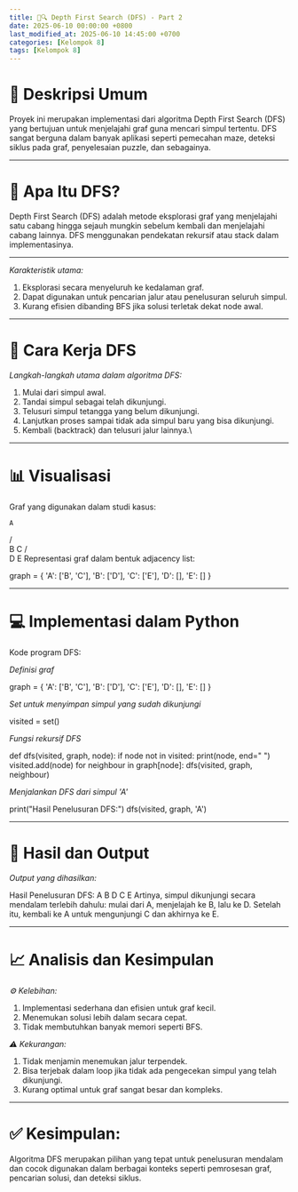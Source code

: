 ```yaml
---
title: 🌿🔍 Depth First Search (DFS) - Part 2
date: 2025-06-10 00:00:00 +0800
last_modified_at: 2025-06-10 14:45:00 +0700
categories: [Kelompok 8]
tags: [Kelompok 8]
---
```


# 📖 Deskripsi Umum
Proyek ini merupakan implementasi dari algoritma Depth First Search (DFS) yang bertujuan untuk menjelajahi graf guna mencari simpul tertentu. DFS sangat berguna dalam banyak aplikasi seperti pemecahan maze, deteksi siklus pada graf, penyelesaian puzzle, dan sebagainya.

---

# 🔎 Apa Itu DFS?
Depth First Search (DFS) adalah metode eksplorasi graf yang menjelajahi satu cabang hingga sejauh mungkin sebelum kembali dan menjelajahi cabang lainnya. DFS menggunakan pendekatan rekursif atau stack dalam implementasinya.

---

*Karakteristik utama:*

1. Eksplorasi secara menyeluruh ke kedalaman graf.
2. Dapat digunakan untuk pencarian jalur atau penelusuran seluruh simpul.
3. Kurang efisien dibanding BFS jika solusi terletak dekat node awal.

---

# 🧠 Cara Kerja DFS
*Langkah-langkah utama dalam algoritma DFS:*

1. Mulai dari simpul awal.
2. Tandai simpul sebagai telah dikunjungi.
3. Telusuri simpul tetangga yang belum dikunjungi.
4. Lanjutkan proses sampai tidak ada simpul baru yang bisa dikunjungi.
5. Kembali (backtrack) dan telusuri jalur lainnya.\

---

# 📊 Visualisasi
Graf yang digunakan dalam studi kasus:

    A
   / \
  B   C
 /     \
D       E
Representasi graf dalam bentuk adjacency list:

graph = {
    'A': ['B', 'C'],
    'B': ['D'],
    'C': ['E'],
    'D': [],
    'E': []
}


---

# 💻 Implementasi dalam Python
Kode program DFS:

*Definisi graf*

graph = {
    'A': ['B', 'C'],
    'B': ['D'],
    'C': ['E'],
    'D': [],
    'E': []
}


*Set untuk menyimpan simpul yang sudah dikunjungi*

visited = set()


*Fungsi rekursif DFS*

def dfs(visited, graph, node):
    if node not in visited:
        print(node, end=" ")
        visited.add(node)
        for neighbour in graph[node]:
            dfs(visited, graph, neighbour)


*Menjalankan DFS dari simpul 'A'*

print("Hasil Penelusuran DFS:")
dfs(visited, graph, 'A')

---

# 🧾 Hasil dan Output
*Output yang dihasilkan:*

Hasil Penelusuran DFS:
A B D C E
Artinya, simpul dikunjungi secara mendalam terlebih dahulu: mulai dari A, menjelajah ke B, lalu ke D. Setelah itu, kembali ke A untuk mengunjungi C dan akhirnya ke E.

---

# 📈 Analisis dan Kesimpulan
*⚙ Kelebihan:*
1. Implementasi sederhana dan efisien untuk graf kecil.
2. Menemukan solusi lebih dalam secara cepat.
3. Tidak membutuhkan banyak memori seperti BFS.

*⚠ Kekurangan:*
1. Tidak menjamin menemukan jalur terpendek.
2. Bisa terjebak dalam loop jika tidak ada pengecekan simpul yang telah dikunjungi.
3. Kurang optimal untuk graf sangat besar dan kompleks.

---

# ✅ Kesimpulan:
Algoritma DFS merupakan pilihan yang tepat untuk penelusuran mendalam dan cocok digunakan dalam berbagai konteks seperti pemrosesan graf, pencarian solusi, dan deteksi siklus.